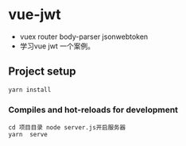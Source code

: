 # vue-jwt
- vuex router body-parser jsonwebtoken
- 学习vue jwt 一个案例。
## Project setup
```
yarn install
```

### Compiles and hot-reloads for development
```
cd 项目目录 node server.js开启服务器
yarn  serve
```
